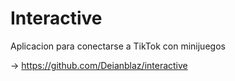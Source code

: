 # Interactive
Aplicacion para conectarse a TikTok con minijuegos

-> https://github.com/Deianblaz/interactive
